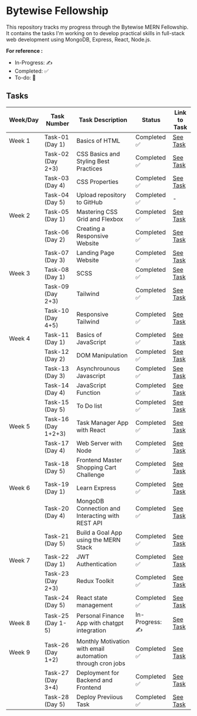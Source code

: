 
# Bytewise Fellowship

This repository tracks my progress through the Bytewise MERN Fellowship. It contains the tasks I'm working on to develop practical skills in full-stack web development using MongoDB, Express, React, Node.js.

**For reference :**
- In-Progress: ✍️
- Completed: ✅
- To-do: 📝

## Tasks
| Week/Day | Task Number | Task Description | Status | Link to Task |
|---|---|---|---|---|
| Week 1  |Task-01 (Day 1) |  Basics of HTML | Completed ✅ | [See Task](https://github.com/idkzeynav/HTML) |
|         |Task-02 (Day 2+3) |  CSS Basics and Styling Best Practices | Completed ✅  |[See Task](https://github.com/idkzeynav/CSS)|
|         |Task-03 (Day 4)|  CSS Properties | Completed ✅  |[See Task](https://github.com/idkzeynav/CSS)|
|         |Task-04 (Day 5) |  Upload repository to GitHub | Completed ✅ | - |
| Week 2  |Task-05 (Day 1) |  Mastering CSS Grid and Flexbox | Completed ✅  |[See Task](https://github.com/idkzeynav/Bytewise-MERN/tree/master/Week2_Task1(Grid%2BFlexbox))|
|         |Task-06 (Day 2) |  Creating a Responsive Website | Completed ✅ |[See Task](https://github.com/idkzeynav/Bytewise-MERN/tree/master/Week2_Task2%20(Responsiveness))|
|         |Task-07 (Day 3) |  Landing Page Website | Completed ✅ |[See Task](https://github.com/idkzeynav/Bytewise-MERN/tree/master/Week2_Task3%20(landing%20page-frontend%20mentor))|
| Week 3  |Task-08 (Day 1) |  SCSS | Completed ✅|[See Task](https://github.com/idkzeynav/Bytewise-MERN/tree/master/Week-3/Task-1-SCSS)|
|         |Task-09 (Day 2+3) |  Tailwind | Completed ✅ |[See Task](https://github.com/idkzeynav/Bytewise-MERN/tree/master/Week-3/Task-2-Tailwind)|
|         |Task-10 (Day 4+5) |  Responsive Tailwind | Completed ✅ |[See Task](https://github.com/idkzeynav/Bytewise-MERN/tree/master/Week-3/Task-3-Responsive-Tailwind/my-react-app)|
| Week 4  |Task-11 (Day 1) | Basics of JavaScript| Completed ✅|[See Task](https://github.com/idkzeynav/Bytewise-MERN/tree/master/Week-4/Task-1-JavaScript%20Basics)|
|         |Task-12 (Day 2) | DOM Manipulation| Completed ✅|[See Task](https://github.com/idkzeynav/Bytewise-MERN/tree/master/Week-4/Task-2-DOM%20manipulation)|
|         |Task-13 (Day 3) | Asynchrounous Javascript| Completed ✅|[See Task](https://github.com/idkzeynav/Bytewise-MERN/tree/master/Week-4/Task-3-Asynchronous-JS)|
|         |Task-14 (Day 4) | JavaScript Function| Completed ✅|[See Task](https://github.com/idkzeynav/Bytewise-MERN/tree/master/Week-4/Task-4-JS-Functions)|
|         |Task-15 (Day 5) | To Do list | Completed ✅|[See Task](https://github.com/idkzeynav/Bytewise-MERN/tree/master/Week-4/Task-5-To-Do-List)|
| Week 5  |Task-16 (Day 1+2+3) |Task Manager App with React| Completed ✅|[See Task](https://github.com/idkzeynav/Bytewise-MERN/tree/master/Week-5/Task-1/react-task-manager)|
|         |Task-17 (Day 4) |Web Server with Node| Completed ✅|[See Task](https://github.com/idkzeynav/Bytewise-MERN/tree/master/Week-5/Task-2/web-server-node)|
|         |Task-18 (Day 5) |Frontend Master Shopping Cart Challenge| Completed ✅|[See Task](https://github.com/idkzeynav/Bytewise-MERN/tree/master/Week-5/Task-3/product-list-with-cart-main/product-list-with-cart-main)|
| Week 6  |Task-19 (Day 1) | Learn Express| Completed ✅|[See Task](https://github.com/idkzeynav/Bytewise-MERN/tree/master/Week-6/Task-1-Express)|
|         |Task-20 (Day 4) | MongoDB Connection and Interacting with REST API| Completed ✅|[See Task](https://github.com/idkzeynav/Bytewise-MERN/tree/master/Week-6/Task-2-MongoDB)|
|         |Task-21 (Day 5) | Build a Goal App using the MERN Stack|Completed ✅|[See Task](https://github.com/idkzeynav/Bytewise-MERN/tree/master/Week-6/task-3-Frontend-Goal-App)|
| Week 7  |Task-22 (Day 1) | JWT Authentication| Completed ✅|[See Task](https://github.com/idkzeynav/Bytewise-MERN/tree/master/Week-7/Task-1-JWT-Auth)|
|         |Task-23 (Day 2+3) | Redux Toolkit| Completed ✅|[See Task](https://github.com/idkzeynav/Bytewise-MERN/tree/master/Week-7/Task-2-Redux-Toolkit)|
|         |Task-24 (Day 5) | React state management| Completed ✅ |[See Task](https://github.com/idkzeynav/Bytewise-MERN/tree/master/Week-7/Task-3-React-State-Management)|
| Week 8  |Task-25 (Day 1-5) | Personal Finance App with chatgpt integration| In-Progress: ✍️ |[See Task](https://github.com/idkzeynav/Bytewise-MERN/tree/master/Week-8)|
| Week 9  |Task-26 (Day 1+2) | Monthly Motivation with email automation through cron jobs| Completed ✅ |[See Task](https://github.com/idkzeynav/Bytewise-MERN/tree/master/Week-9/monthly-motivation)|
|         |Task-27 (Day 3+4) | Deployment for Backend and Frontend| Completed ✅ |[See Task](https://fullstack-zeta-two.vercel.app/)|
|         |Task-28 (Day 5) | Deploy Previious Task | Completed ✅ |[See Task](https://full-stack-cart-app.vercel.app/)|
